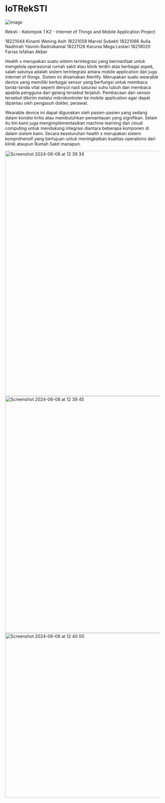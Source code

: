 # IoTRekSTI

![image](https://github.com/KinantiWening1/IoTRekSTI/assets/78632601/81255f10-d5d5-47b0-9e6e-fba6def2d3dc)

Reksti - Kelompok 1 K2 - Internet of Things and Mobile Application Project

18221044 Kinanti Wening Asih
18221058 Marvel Subekti
18221066 Aulia Nadhirah Yasmin Badrulkamal
18221126 Karunia Mega Lestari 
18219020 Farras Isfahan Akbar

Health x merupakan suatu sistem terintegrasi yang bermanfaat untuk mengelola operasional rumah sakit atau klinik terdiri atas berbagai aspek, salah satunya adalah sistem terintegrasi antara mobile application dan juga internet of things. Sistem ini dinamakan Alertify. Merupakan suatu wearable device yang memiliki berbagai sensor yang berfungsi untuk membaca tanda-tanda vital seperti denyut nadi saturasi suhu tubuh dan membaca apabila pengguna dari gelang tersebut terjatuh. Pembacaan dari sensor tersebut dikirim melalui mikrokontroler ke mobile application agar dapat dipantau oleh pengasuh dokter, perawat. 

Wearable device ini dapat digunakan oleh pasien-pasien yang sedang dalam kondisi kritis atau membutuhkan pemantauan yang signifikan. Selain itu tim kami juga mengimplementasikan machine learning dan cloud computing untuk mendukung integrasi diantara beberapa komponen di dalam sistem kami. Secara keseluruhan health x merupakan sistem komprehensif yang bertujuan untuk meningkatkan kualitas operations dari klinik ataupun Rumah Sakit manapun.

<img width="798" alt="Screenshot 2024-06-08 at 12 39 34" src="https://github.com/KinantiWening1/IoTRekSTI/assets/78632601/6c39447e-645e-4b17-aa93-7c18f89edce1">

<img width="771" alt="Screenshot 2024-06-08 at 12 39 45" src="https://github.com/KinantiWening1/IoTRekSTI/assets/78632601/2fd1db93-731e-405d-b0c0-e74e08aad80e">

<img width="536" alt="Screenshot 2024-06-08 at 12 40 00" src="https://github.com/KinantiWening1/IoTRekSTI/assets/78632601/62550b36-9210-47ef-b0bc-9907724a773a">
